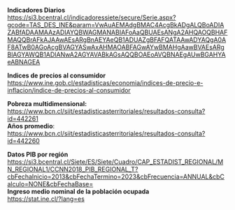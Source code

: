 **Indicadores Diarios**<br>
https://si3.bcentral.cl/indicadoressiete/secure/Serie.aspx?gcode=TAS_DES_INE&param=VwAuAEMAdgBMAC4AcgBkADgALQBoADIAZABfADAAMAAzADIAYQBWAGMANABIAFoAaQBUAEsANgA2AHQAOQBHAFMAQQBrAFkAJAAwAEsARgBnAEYAeQB1ADUAZgBFAFQATAAwADYAQgA0AF8ATwB0AGoAcgBVAGYASwAxAHMAOABFAGwAYwBMAHgAawBVAEsARgBlAGYAWQB1ADIANwA2AGYAVABkAGsAQQBOAEoAVQBNAEgAUwBGAHYAeABNAGEA <br>

**Indices de precios al consumidor**<br>
https://www.ine.gob.cl/estadisticas/economia/indices-de-precio-e-inflacion/indice-de-precios-al-consumidor <br>




**Pobreza multidimensional:** <br>
https://www.bcn.cl/siit/estadisticasterritoriales/resultados-consulta?id=442261 <br>
**Años promedio**: <br>
https://www.bcn.cl/siit/estadisticasterritoriales/resultados-consulta?id=442260<br>




**Datos PIB por región**<br>
https://si3.bcentral.cl/Siete/ES/Siete/Cuadro/CAP_ESTADIST_REGIONAL/MN_REGIONAL1/CCNN2018_PIB_REGIONAL_T?cbFechaInicio=2013&cbFechaTermino=2023&cbFrecuencia=ANNUAL&cbCalculo=NONE&cbFechaBase= <br>
**Ingreso medio nominal de la población ocupada**<br>
https://stat.ine.cl/?lang=es
